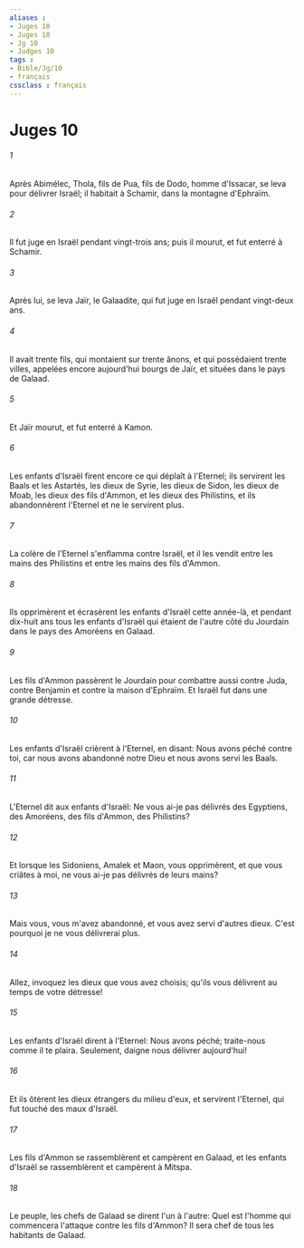 ```yaml
---
aliases : 
- Juges 10
- Juges 10
- Jg 10
- Judges 10
tags : 
- Bible/Jg/10
- français
cssclass : français
---
```


# Juges 10

###### 1
Après Abimélec, Thola, fils de Pua, fils de Dodo, homme d'Issacar, se leva pour délivrer Israël; il habitait à Schamir, dans la montagne d'Ephraïm.
###### 2
Il fut juge en Israël pendant vingt-trois ans; puis il mourut, et fut enterré à Schamir.
###### 3
Après lui, se leva Jaïr, le Galaadite, qui fut juge en Israël pendant vingt-deux ans.
###### 4
Il avait trente fils, qui montaient sur trente ânons, et qui possédaient trente villes, appelées encore aujourd'hui bourgs de Jaïr, et situées dans le pays de Galaad.
###### 5
Et Jaïr mourut, et fut enterré à Kamon.
###### 6
Les enfants d'Israël firent encore ce qui déplaît à l'Eternel; ils servirent les Baals et les Astartés, les dieux de Syrie, les dieux de Sidon, les dieux de Moab, les dieux des fils d'Ammon, et les dieux des Philistins, et ils abandonnèrent l'Eternel et ne le servirent plus.
###### 7
La colère de l'Eternel s'enflamma contre Israël, et il les vendit entre les mains des Philistins et entre les mains des fils d'Ammon.
###### 8
Ils opprimèrent et écrasèrent les enfants d'Israël cette année-là, et pendant dix-huit ans tous les enfants d'Israël qui étaient de l'autre côté du Jourdain dans le pays des Amoréens en Galaad.
###### 9
Les fils d'Ammon passèrent le Jourdain pour combattre aussi contre Juda, contre Benjamin et contre la maison d'Ephraïm. Et Israël fut dans une grande détresse.
###### 10
Les enfants d'Israël crièrent à l'Eternel, en disant: Nous avons péché contre toi, car nous avons abandonné notre Dieu et nous avons servi les Baals.
###### 11
L'Eternel dit aux enfants d'Israël: Ne vous ai-je pas délivrés des Egyptiens, des Amoréens, des fils d'Ammon, des Philistins?
###### 12
Et lorsque les Sidoniens, Amalek et Maon, vous opprimèrent, et que vous criâtes à moi, ne vous ai-je pas délivrés de leurs mains?
###### 13
Mais vous, vous m'avez abandonné, et vous avez servi d'autres dieux. C'est pourquoi je ne vous délivrerai plus.
###### 14
Allez, invoquez les dieux que vous avez choisis; qu'ils vous délivrent au temps de votre détresse!
###### 15
Les enfants d'Israël dirent à l'Eternel: Nous avons péché; traite-nous comme il te plaira. Seulement, daigne nous délivrer aujourd'hui!
###### 16
Et ils ôtèrent les dieux étrangers du milieu d'eux, et servirent l'Eternel, qui fut touché des maux d'Israël.
###### 17
Les fils d'Ammon se rassemblèrent et campèrent en Galaad, et les enfants d'Israël se rassemblèrent et campèrent à Mitspa.
###### 18
Le peuple, les chefs de Galaad se dirent l'un à l'autre: Quel est l'homme qui commencera l'attaque contre les fils d'Ammon? Il sera chef de tous les habitants de Galaad.
